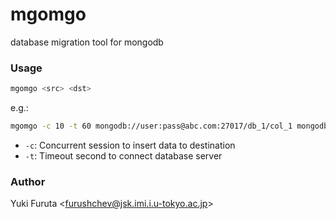 # mgomgo

database migration tool for mongodb

### Usage

```bash
mgomgo <src> <dst>
```

e.g.:

```bash
mgomgo -c 10 -t 60 mongodb://user:pass@abc.com:27017/db_1/col_1 mongodb://user2:pass@def.co.jp:27018/db_2/col_2
```

- `-c`: Concurrent session to insert data to destination
- `-t`: Timeout second to connect database server

### Author

Yuki Furuta <<furushchev@jsk.imi.i.u-tokyo.ac.jp>>
